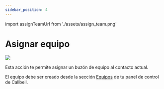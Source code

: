 ```yaml
---
sidebar_position: 4
---
```


import assignTeamUrl from './assets/assign_team.png'

# Asignar equipo
<img src={assignTeamUrl} width={180} />

Esta acción te permite asignar un buzón de equipo al contacto actual.

El equipo debe ser creado desde la sección [Equipos](https://dash.callbell.eu/settings/teams) de tu panel de control de Callbell.